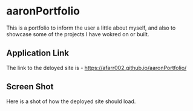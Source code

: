 # aaronPortfolio

This is a portfolio to inform the user a little about myself, and also to showcase some of the projects I have wokred on or built.

## Application Link

The link to the deloyed site is - https://afarr002.github.io/aaronPortfolio/

## Screen Shot

Here is a shot of how the deployed site should load.
